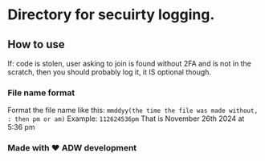# Directory for secuirty logging.

## How to use
If: code is stolen, user asking to join is found without 2FA and is not in the scratch, then you should probably log it, it IS optional though.

### File name format
Format the file name like this:
`mmddyy(the time the file was made without, : then pm or am)`
Example:
`112624536pm` That is November 26th 2024 at 5:36 pm

### Made with ❤️ ADW development
